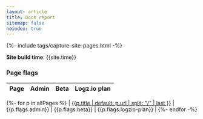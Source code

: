 ```yaml
---
layout: article
title: Docs report
sitemap: false 
noindex: true
---
```

{%- include tags/capture-site-pages.html -%}

**Site build time**: {{site.time}}

### Page flags

| Page | Admin | Beta | Logz.io plan |
|---|---|---|---|
{%- for p in allPages %}
| [{{p.title | default: p.url | split: "/" | last }}]({{p.url}}) | {{p.flags.admin}} | {{p.flags.beta}} | {{p.flags.logzio-plan}} |
{%- endfor -%}